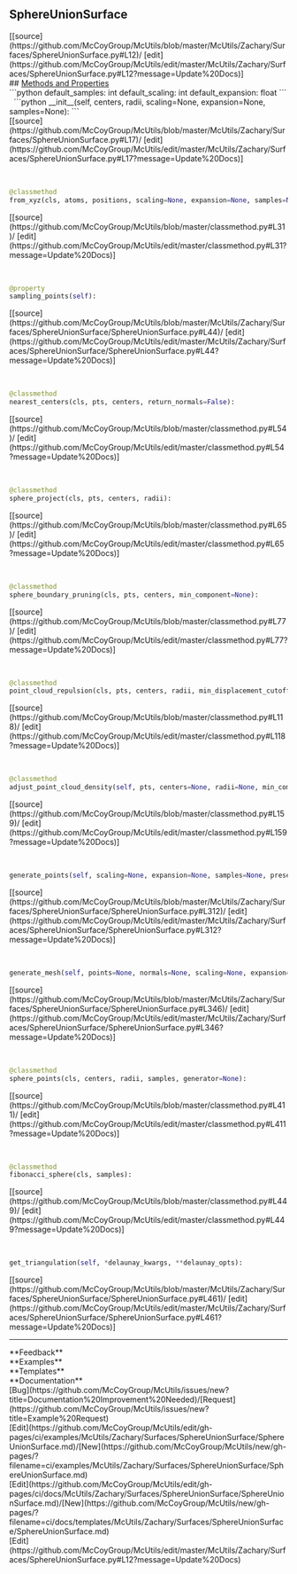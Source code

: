 ## <a id="McUtils.Zachary.Surfaces.SphereUnionSurface.SphereUnionSurface">SphereUnionSurface</a> 

<div class="docs-source-link" markdown="1">
[[source](https://github.com/McCoyGroup/McUtils/blob/master/McUtils/Zachary/Surfaces/SphereUnionSurface.py#L12)/
[edit](https://github.com/McCoyGroup/McUtils/edit/master/McUtils/Zachary/Surfaces/SphereUnionSurface.py#L12?message=Update%20Docs)]
</div>









<div class="collapsible-section">
 <div class="collapsible-section collapsible-section-header" markdown="1">
## <a class="collapse-link" data-toggle="collapse" href="#methods" markdown="1"> Methods and Properties</a> <a class="float-right" data-toggle="collapse" href="#methods"><i class="fa fa-chevron-down"></i></a>
 </div>
 <div class="collapsible-section collapsible-section-body collapse show" id="methods" markdown="1">
 ```python
default_samples: int
default_scaling: int
default_expansion: float
```
<a id="McUtils.Zachary.Surfaces.SphereUnionSurface.SphereUnionSurface.__init__" class="docs-object-method">&nbsp;</a> 
```python
__init__(self, centers, radii, scaling=None, expansion=None, samples=None): 
```
<div class="docs-source-link" markdown="1">
[[source](https://github.com/McCoyGroup/McUtils/blob/master/McUtils/Zachary/Surfaces/SphereUnionSurface.py#L17)/
[edit](https://github.com/McCoyGroup/McUtils/edit/master/McUtils/Zachary/Surfaces/SphereUnionSurface.py#L17?message=Update%20Docs)]
</div>


<a id="McUtils.Zachary.Surfaces.SphereUnionSurface.SphereUnionSurface.from_xyz" class="docs-object-method">&nbsp;</a> 
```python
@classmethod
from_xyz(cls, atoms, positions, scaling=None, expansion=None, samples=None, radius_property='IconRadius', distance_units='BohrRadius'): 
```
<div class="docs-source-link" markdown="1">
[[source](https://github.com/McCoyGroup/McUtils/blob/master/classmethod.py#L31)/
[edit](https://github.com/McCoyGroup/McUtils/edit/master/classmethod.py#L31?message=Update%20Docs)]
</div>


<a id="McUtils.Zachary.Surfaces.SphereUnionSurface.SphereUnionSurface.sampling_points" class="docs-object-method">&nbsp;</a> 
```python
@property
sampling_points(self): 
```
<div class="docs-source-link" markdown="1">
[[source](https://github.com/McCoyGroup/McUtils/blob/master/McUtils/Zachary/Surfaces/SphereUnionSurface/SphereUnionSurface.py#L44)/
[edit](https://github.com/McCoyGroup/McUtils/edit/master/McUtils/Zachary/Surfaces/SphereUnionSurface/SphereUnionSurface.py#L44?message=Update%20Docs)]
</div>


<a id="McUtils.Zachary.Surfaces.SphereUnionSurface.SphereUnionSurface.nearest_centers" class="docs-object-method">&nbsp;</a> 
```python
@classmethod
nearest_centers(cls, pts, centers, return_normals=False): 
```
<div class="docs-source-link" markdown="1">
[[source](https://github.com/McCoyGroup/McUtils/blob/master/classmethod.py#L54)/
[edit](https://github.com/McCoyGroup/McUtils/edit/master/classmethod.py#L54?message=Update%20Docs)]
</div>


<a id="McUtils.Zachary.Surfaces.SphereUnionSurface.SphereUnionSurface.sphere_project" class="docs-object-method">&nbsp;</a> 
```python
@classmethod
sphere_project(cls, pts, centers, radii): 
```
<div class="docs-source-link" markdown="1">
[[source](https://github.com/McCoyGroup/McUtils/blob/master/classmethod.py#L65)/
[edit](https://github.com/McCoyGroup/McUtils/edit/master/classmethod.py#L65?message=Update%20Docs)]
</div>


<a id="McUtils.Zachary.Surfaces.SphereUnionSurface.SphereUnionSurface.sphere_boundary_pruning" class="docs-object-method">&nbsp;</a> 
```python
@classmethod
sphere_boundary_pruning(cls, pts, centers, min_component=None): 
```
<div class="docs-source-link" markdown="1">
[[source](https://github.com/McCoyGroup/McUtils/blob/master/classmethod.py#L77)/
[edit](https://github.com/McCoyGroup/McUtils/edit/master/classmethod.py#L77?message=Update%20Docs)]
</div>


<a id="McUtils.Zachary.Surfaces.SphereUnionSurface.SphereUnionSurface.point_cloud_repulsion" class="docs-object-method">&nbsp;</a> 
```python
@classmethod
point_cloud_repulsion(cls, pts, centers, radii, min_displacement_cutoff=0.001, stochastic_factor=0.0001, force_constant=0.001, power=-3, max_iterations=15): 
```
<div class="docs-source-link" markdown="1">
[[source](https://github.com/McCoyGroup/McUtils/blob/master/classmethod.py#L118)/
[edit](https://github.com/McCoyGroup/McUtils/edit/master/classmethod.py#L118?message=Update%20Docs)]
</div>


<a id="McUtils.Zachary.Surfaces.SphereUnionSurface.SphereUnionSurface.adjust_point_cloud_density" class="docs-object-method">&nbsp;</a> 
```python
@classmethod
adjust_point_cloud_density(self, pts, centers=None, radii=None, min_component=None, min_component_bins=30, min_component_scaling=0.7, same_point_cutoff=1e-06, max_iterations=15): 
```
<div class="docs-source-link" markdown="1">
[[source](https://github.com/McCoyGroup/McUtils/blob/master/classmethod.py#L159)/
[edit](https://github.com/McCoyGroup/McUtils/edit/master/classmethod.py#L159?message=Update%20Docs)]
</div>


<a id="McUtils.Zachary.Surfaces.SphereUnionSurface.SphereUnionSurface.generate_points" class="docs-object-method">&nbsp;</a> 
```python
generate_points(self, scaling=None, expansion=None, samples=None, preserve_origins=False): 
```
<div class="docs-source-link" markdown="1">
[[source](https://github.com/McCoyGroup/McUtils/blob/master/McUtils/Zachary/Surfaces/SphereUnionSurface/SphereUnionSurface.py#L312)/
[edit](https://github.com/McCoyGroup/McUtils/edit/master/McUtils/Zachary/Surfaces/SphereUnionSurface/SphereUnionSurface.py#L312?message=Update%20Docs)]
</div>


<a id="McUtils.Zachary.Surfaces.SphereUnionSurface.SphereUnionSurface.generate_mesh" class="docs-object-method">&nbsp;</a> 
```python
generate_mesh(self, points=None, normals=None, scaling=None, expansion=None, samples=None, method='poisson', depth=5, **reconstruction_settings): 
```
<div class="docs-source-link" markdown="1">
[[source](https://github.com/McCoyGroup/McUtils/blob/master/McUtils/Zachary/Surfaces/SphereUnionSurface/SphereUnionSurface.py#L346)/
[edit](https://github.com/McCoyGroup/McUtils/edit/master/McUtils/Zachary/Surfaces/SphereUnionSurface/SphereUnionSurface.py#L346?message=Update%20Docs)]
</div>


<a id="McUtils.Zachary.Surfaces.SphereUnionSurface.SphereUnionSurface.sphere_points" class="docs-object-method">&nbsp;</a> 
```python
@classmethod
sphere_points(cls, centers, radii, samples, generator=None): 
```
<div class="docs-source-link" markdown="1">
[[source](https://github.com/McCoyGroup/McUtils/blob/master/classmethod.py#L411)/
[edit](https://github.com/McCoyGroup/McUtils/edit/master/classmethod.py#L411?message=Update%20Docs)]
</div>


<a id="McUtils.Zachary.Surfaces.SphereUnionSurface.SphereUnionSurface.fibonacci_sphere" class="docs-object-method">&nbsp;</a> 
```python
@classmethod
fibonacci_sphere(cls, samples): 
```
<div class="docs-source-link" markdown="1">
[[source](https://github.com/McCoyGroup/McUtils/blob/master/classmethod.py#L449)/
[edit](https://github.com/McCoyGroup/McUtils/edit/master/classmethod.py#L449?message=Update%20Docs)]
</div>


<a id="McUtils.Zachary.Surfaces.SphereUnionSurface.SphereUnionSurface.get_triangulation" class="docs-object-method">&nbsp;</a> 
```python
get_triangulation(self, *delaunay_kwargs, **delaunay_opts): 
```
<div class="docs-source-link" markdown="1">
[[source](https://github.com/McCoyGroup/McUtils/blob/master/McUtils/Zachary/Surfaces/SphereUnionSurface/SphereUnionSurface.py#L461)/
[edit](https://github.com/McCoyGroup/McUtils/edit/master/McUtils/Zachary/Surfaces/SphereUnionSurface/SphereUnionSurface.py#L461?message=Update%20Docs)]
</div>
 </div>
</div>












---


<div markdown="1" class="text-secondary">
<div class="container">
  <div class="row">
   <div class="col" markdown="1">
**Feedback**   
</div>
   <div class="col" markdown="1">
**Examples**   
</div>
   <div class="col" markdown="1">
**Templates**   
</div>
   <div class="col" markdown="1">
**Documentation**   
</div>
   <div class="col" markdown="1">
   
</div>
   <div class="col" markdown="1">
   
</div>
   <div class="col" markdown="1">
   
</div>
</div>
  <div class="row">
   <div class="col" markdown="1">
[Bug](https://github.com/McCoyGroup/McUtils/issues/new?title=Documentation%20Improvement%20Needed)/[Request](https://github.com/McCoyGroup/McUtils/issues/new?title=Example%20Request)   
</div>
   <div class="col" markdown="1">
[Edit](https://github.com/McCoyGroup/McUtils/edit/gh-pages/ci/examples/McUtils/Zachary/Surfaces/SphereUnionSurface/SphereUnionSurface.md)/[New](https://github.com/McCoyGroup/McUtils/new/gh-pages/?filename=ci/examples/McUtils/Zachary/Surfaces/SphereUnionSurface/SphereUnionSurface.md)   
</div>
   <div class="col" markdown="1">
[Edit](https://github.com/McCoyGroup/McUtils/edit/gh-pages/ci/docs/McUtils/Zachary/Surfaces/SphereUnionSurface/SphereUnionSurface.md)/[New](https://github.com/McCoyGroup/McUtils/new/gh-pages/?filename=ci/docs/templates/McUtils/Zachary/Surfaces/SphereUnionSurface/SphereUnionSurface.md)   
</div>
   <div class="col" markdown="1">
[Edit](https://github.com/McCoyGroup/McUtils/edit/master/McUtils/Zachary/Surfaces/SphereUnionSurface.py#L12?message=Update%20Docs)   
</div>
   <div class="col" markdown="1">
   
</div>
   <div class="col" markdown="1">
   
</div>
   <div class="col" markdown="1">
   
</div>
</div>
</div>
</div>